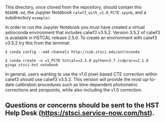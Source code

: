 This directory, once cloned from the repository, should contain this
`README.md`, the Jupyter Notebook `calwf3_with_v1.0_PCTE.ipynb`, and
a subdirectory `example/`.

In order to run the Jupyter Notebook you must have created a virtual
astroconda environment that includes calwf3 v3.5.2. Version 3.5.2 of
calwf3 is available in HSTCAL release 2.5.0. To create an environment
with calwf3 v3.5.2 try this from the terminal:

```
$ conda config --add channels http://ssb.stsci.edu/astroconda

$ conda create -n v1_PCTE hstcal==2.5.0 python=3.7 ccdproc==2.1.0 ginga stsci-hst notebook
```

In general, users wanting to use the v1.0 pixel-based CTE correction
within calwf3 should use calwf3 v3.5.2. This version will provide the
most up-to-date calibration procedures such as time-dependent photometric
corrections and zeropoints, while also including the v1.0 correction.

Questions or concerns should be sent to the HST Help Desk
(https://stsci.service-now.com/hst).
---------------------------------------------------------------------
